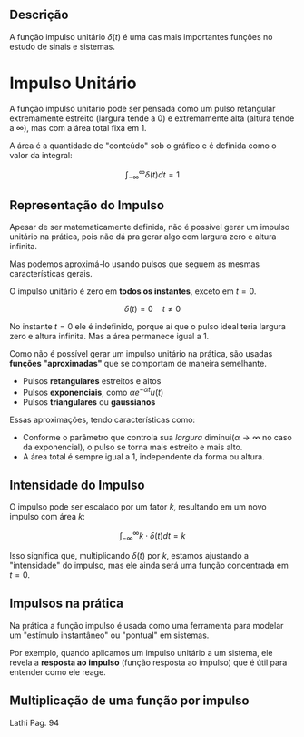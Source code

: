 ## Descrição 

A função impulso unitário $\delta(t)$ é uma das mais importantes funções no estudo de sinais e sistemas.

# Impulso Unitário

A função impulso unitário pode ser pensada como um pulso retangular extremamente estreito (largura tende a 0) e extremamente alta (altura tende a $\infty$), mas com a área total fixa em $1$.

A área é a quantidade de "conteúdo" sob o gráfico e é definida como o valor da integral: 

$$\int_{-\infty}^{\infty}\delta(t)dt = 1$$

## Representação do Impulso

Apesar de ser matematicamente definida, não é possível gerar um impulso unitário na prática, pois não dá pra gerar algo com largura zero e altura infinita.

Mas podemos aproximá-lo usando pulsos que seguem as mesmas características gerais.

O impulso unitário é zero em **todos os instantes**, exceto em $t=0$.

$$\delta (t) = 0 \quad t \neq 0$$

No instante $t=0$ ele é indefinido, porque aí que o pulso ideal teria largura zero e altura infinita. Mas a área permanece igual a 1.

Como não é possível gerar um impulso unitário na prática, são usadas **funções "aproximadas"** que se comportam de maneira semelhante.
- Pulsos **retangulares** estreitos e altos
- Pulsos **exponenciais**, como $\alpha e^{- \alpha t}u(t)$
- Pulsos **triangulares** ou **gaussianos**

Essas aproximações, tendo características como:
- Conforme o parâmetro que controla sua *largura* diminui($\alpha \to \infty$ no caso da exponencial), o pulso se torna mais estreito e mais alto.
- A área total é sempre igual a $1$, independente da forma ou altura.

## Intensidade do Impulso

O impulso pode ser escalado por um fator $k$, resultando em um novo impulso com área $k$:

$$\int_{-\infty}^{\infty} k \cdot \delta (t) dt = k$$

Isso significa que, multiplicando $\delta (t)$ por $k$, estamos ajustando a "intensidade" do impulso, mas ele ainda será uma função concentrada em $t=0$.

## Impulsos na prática

Na prática a função impulso é usada como uma ferramenta para modelar um "estímulo instantâneo" ou "pontual" em sistemas.

Por exemplo, quando aplicamos um impulso unitário a um sistema, ele revela a **resposta ao impulso** (função resposta ao impulso) que é útil para entender como ele reage.


## Multiplicação de uma função por impulso 

Lathi Pag. 94